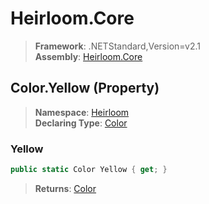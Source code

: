 # Heirloom.Core

> **Framework**: .NETStandard,Version=v2.1  
> **Assembly**: [Heirloom.Core][0]

## Color.Yellow (Property)

> **Namespace**: [Heirloom][0]  
> **Declaring Type**: [Color][1]

### Yellow

```cs
public static Color Yellow { get; }
```

> **Returns**: [Color][1]

[0]: ../../../Heirloom.Core.md
[1]: ../Color.md
